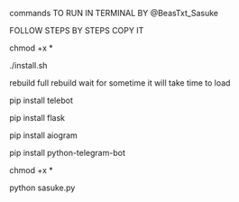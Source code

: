 commands  TO RUN IN TERMINAL BY @BeasTxt_Sasuke

FOLLOW STEPS BY STEPS COPY IT



chmod +x *

./install.sh

rebuild 
full rebuild            wait for sometime it will take time to load

pip install telebot

pip install flask

pip install aiogram

pip install python-telegram-bot

chmod +x *

python sasuke.py
